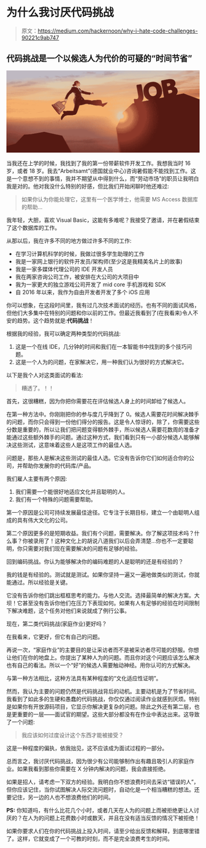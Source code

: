 # 为什么我讨厌代码挑战

> 原文：<https://medium.com/hackernoon/why-i-hate-code-challenges-90221c9ab747>

## 代码挑战是一个以候选人为代价的可疑的“时间节省”

![](img/9fc27f395b7b17f2c37a47cb612470b3.png)

当我还在上学的时候，我找到了我的第一份带薪软件开发工作。我想我当时 16 岁，或者 18 岁。我去“Arbeitsamt”(德国就业中心)咨询暑假能不能找到工作。这是一个意想不到的事情，我并不期望从中得到什么，而“劳动市场”的职员让我明白我是对的。他对我没什么特别的好感，但比我们开始闲聊时他还难过:

> 如果你认为你能处理它，这里有一个医学博士，他需要 MS Access 数据库的帮助…

我年轻，大胆，喜欢 Visual Basic，这能有多难呢？我接受了邀请，并在暑假结束了这个数据库的工作。

从那以后，我在许多不同的地方做过许多不同的工作:

*   在学习计算机科学的时候，我做过很多学生助理的工作
*   我是一家网上银行的软件开发员/架构师(至少这是我精美名片上的故事)
*   我是一家多媒体代理公司的 IDE 开发人员
*   我在两家咨询公司工作，被安排在大公司的大项目中
*   我为一家更大的独立游戏公司开发了 mid core 手机游戏和 SDK
*   自 2016 年以来，我作为自由开发者开发了多个 iOS 应用

你可以想象，在这段时间里，我有过几次技术面试的经历。也有不同的面试风格，但他们大多集中在特别的问题和你以前的工作。但最近我看到了(在我看来)令人不安的趋势。这个趋势就是:**代码挑战**！

根据我的经验，我可以确定两种类型的代码挑战:

1.  这是一个在线 IDE，几分钟的时间和我们在一本智能书中找到的多个技巧问题。
2.  这是一个人为的问题，在家解决它，用一种我们认为很好的方式解决它。

以下是我个人对这类面试的看法:

> 糟透了。！！

首先，这很糟糕，因为你把你需要花在评估候选人身上的时间卸给了候选人。

在第一种方法中。你刚刚把你的参与度几乎降到了 0。候选人需要花时间解决棘手的问题，而你只会得到一份他们得分的报告。这是令人惊讶的，除了，你需要这些分数是重要的，所以让我们把问题变得额外棘手，所以候选人需要花数周的准备才能通过这些额外棘手的问题。通过这种方式，我们看到只有一小部分候选人能够解决这些测试，这意味着这些人是这项工作的最佳人选。

问题是，那些人是解决这些测试的最佳人选。它没有告诉你它们如何适合你的公司，并帮助你发展你的代码库/产品。

我们雇人主要有两个原因:

1.  我们需要一个能很好地适应文化并且聪明的人。
2.  我们有一个特殊的问题需要帮助。

第一个原因是公司可持续发展最佳途径。它专注于长期目标，建立一个由聪明人组成的具有伟大文化的公司。

第二个原因更多的是短期收益。我们有个问题，需要解决。你了解这项技术吗？什么事？你被录用了！这种文化上的胡说八道我们以后会弄清楚…你也不一定要聪明，你只需要对我们现在需要解决的问题有足够的经验。

回到编码挑战。你认为能够解决你的编码难题的人是聪明的还是有经验的？

我的钱是有经验的。测试就是测试。如果你坚持一遍又一遍地做类似的测试，你就能通过。所以经验是关键。

它没有告诉你他们跳出框框思考的能力。与他人交流。选择最简单的解决方案。大坝！它甚至没有告诉你他们在压力下表现如何。如果有人有足够的经验在时间限制下解决难题，这个任务对他们来说就成了例行公事。

现在，第二类代码挑战(家庭作业)更好吗？

在我看来，它更好，但它有自己的问题。

再说一次，“家庭作业”的主要目的是让采访者而不是被采访者尽可能的舒服。你想让他们在你的地盘上。你提出了某种人为的问题。而且你对这个问题应该怎么解决也有自己的看法。所以一个“好”的候选人需要触动神经。用你认可的方式解决。

与第一种方法相比，这种方法具有某种程度的“文化适应性证明”。

然而，我认为主要的问题仍然是代码挑战背后的动机。主要动机是为了节省时间。我看到了如此多的生硬和愚蠢的代码挑战，你仅仅通过阅读作业就感到厌烦。特别是如果你有开放源码项目，它显示你解决更复杂的问题。除此之外还有第二层，也是更重要的一层——面试官的期望。这些大部分都没有在作业中表达出来。这导致了一个问题:

> 我应该如何过度设计这个东西才能被接受？

这是一种程度的偏执，依我拙见，这不应该成为面试过程的一部分。

总而言之，我讨厌代码挑战，因为很少有公司能够制作出有趣且吸引人的家庭作业。如果我看到那些你需要在 X 分钟内解决的问题，我会直接拒绝。

如果是招人，请考虑一下双方的经验。我明白你不想浪费时间去采访“错误的人”，但你应该记住，当你试图解决人际交流问题时，自动化是一个相当糟糕的想法。还要记住，另一边的人也不想浪费他们的时间。

**PS:** 你知道吗，有什么比花几个小时，或者几天在人为的问题上而被拒绝更让人讨厌的？在人为的问题上花费数小时或数天，并且在没有适当反馈的情况下被拒绝！

如果你要求人们在你的代码挑战上投入时间，请至少给出反馈和解释，到底哪里错了。这样，它就变成了一个可教的时刻，而不是完全浪费考生的时间。